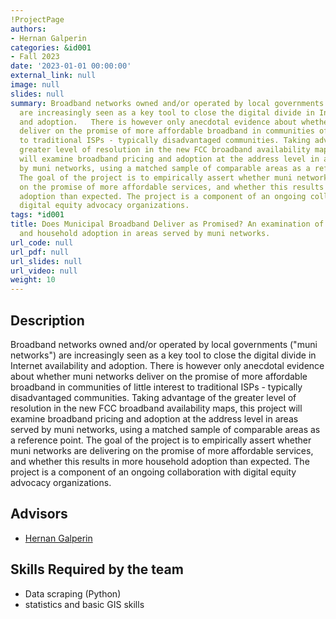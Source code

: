 ```yaml
---
!ProjectPage
authors:
- Hernan Galperin
categories: &id001
- Fall 2023
date: '2023-01-01 00:00:00'
external_link: null
image: null
slides: null
summary: Broadband networks owned and/or operated by local governments ("muni networks")
  are increasingly seen as a key tool to close the digital divide in Internet availability
  and adoption.   There is however only anecdotal evidence about whether muni networks
  deliver on the promise of more affordable broadband in communities of little interest
  to traditional ISPs - typically disadvantaged communities. Taking advantage of the
  greater level of resolution in the new FCC broadband availability maps, this project
  will examine broadband pricing and adoption at the address level in areas served
  by muni networks, using a matched sample of comparable areas as a reference point.
  The goal of the project is to empirically assert whether muni networks are delivering
  on the promise of more affordable services, and whether this results in more household
  adoption than expected. The project is a component of an ongoing collaboration with
  digital equity advocacy organizations.
tags: *id001
title: Does Municipal Broadband Deliver as Promised? An examination of broadband pricing
  and household adoption in areas served by muni networks.
url_code: null
url_pdf: null
url_slides: null
url_video: null
weight: 10
---
```

## Description

Broadband networks owned and/or operated by local governments (&#34;muni networks&#34;) are increasingly seen as a key tool to close the digital divide in Internet availability and adoption.   There is however only anecdotal evidence about whether muni networks deliver on the promise of more affordable broadband in communities of little interest to traditional ISPs - typically disadvantaged communities. Taking advantage of the greater level of resolution in the new FCC broadband availability maps, this project will examine broadband pricing and adoption at the address level in areas served by muni networks, using a matched sample of comparable areas as a reference point. The goal of the project is to empirically assert whether muni networks are delivering on the promise of more affordable services, and whether this results in more household adoption than expected. The project is a component of an ongoing collaboration with digital equity advocacy organizations.




## Advisors

* [Hernan Galperin](../../../author/hernan-galperin)

## Skills Required by the team


* Data scraping (Python)
* statistics and basic GIS skills